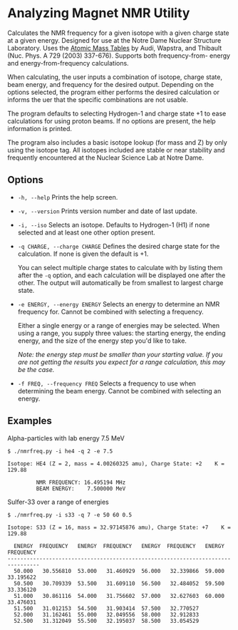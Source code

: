 Analyzing Magnet NMR Utility
============================

Calculates the NMR frequency for a given isotope with a given charge state at a
given energy. Designed for use at the Notre Dame Nuclear Structure Laboratory.
Uses the [Atomic Mass Tables](http://ie.lbl.gov/toimass.html) by Audi, Wapstra,
and Thibault (Nuc. Phys. A 729 (2003) 337-676). Supports both frequency-from-
energy and energy-from-frequency calculations.

When calculating, the user inputs a combination of isotope, charge state, beam
energy, and frequency for the desired output. Depending on the options selected,
the program either performs the desired calculation or informs the uer that the
specific combinations are not usable.

The program defaults to selecting Hydrogen-1 and charge state +1 to ease
calculations for using proton beams. If no options are present, the help
information is printed.

The program also includes a basic isotope lookup (for mass and Z) by only using
the isotope tag. All isotopes included are stable or near stability and
frequently encountered at the Nuclear Science Lab at Notre Dame.

Options
-------

* `-h, --help` Prints the help screen.

* `-v, --version` Prints version number and date of last update.

* `-i, --iso` Selects an isotope. Defaults to Hydrogen-1 (H1) if none selected
  and at least one other option present.

* `-q CHARGE, --charge CHARGE` Defines the desired charge state for the
  calculation. If none is given the default is +1.

  You can select multiple charge states to calculate with by listing them after
  the `-q` option, and each calculation will be displayed one after the other.
  The output will automatically be from smallest to largest charge state.

* `-e ENERGY, --energy ENERGY` Selects an energy to determine an NMR frequency
  for. Cannot be combined with selecting a frequency.

  Either a single energy or a range of energies may be selected. When using a
  range, you supply three values: the starting energy, the ending energy, and
  the size of the energy step you'd like to take.

  *Note: the energy step must be smaller than your starting value. If you are
  not getting the results you expect for a range calculation, this may be the
  case.*

* `-f FREQ, --frequency FREQ` Selects a frequency to use when determining the
  beam energy. Cannot be combined with selecting an energy.

Examples
--------

Alpha-particles with lab energy 7.5 MeV
```
$ ./nmrfreq.py -i he4 -q 2 -e 7.5

Isotope: HE4 (Z = 2, mass = 4.00260325 amu), Charge State: +2    K = 129.88

         NMR FREQUENCY: 16.495194 MHz
         BEAM ENERGY:    7.500000 MeV
```

Sulfer-33 over a range of energies
```
$ ./nmrfreq.py -i s33 -q 7 -e 50 60 0.5

Isotope: S33 (Z = 16, mass = 32.97145876 amu), Charge State: +7    K = 129.88

  ENERGY  FREQUENCY   ENERGY  FREQUENCY   ENERGY  FREQUENCY   ENERGY  FREQUENCY 
--------------------------------------------------------------------------------
  50.000   30.556810  53.000   31.460929  56.000   32.339866  59.000   33.195622
  50.500   30.709339  53.500   31.609110  56.500   32.484052  59.500   33.336120
  51.000   30.861116  54.000   31.756602  57.000   32.627603  60.000   33.476031
  51.500   31.012153  54.500   31.903414  57.500   32.770527                    
  52.000   31.162461  55.000   32.049556  58.000   32.912833                    
  52.500   31.312049  55.500   32.195037  58.500   33.054529

```
